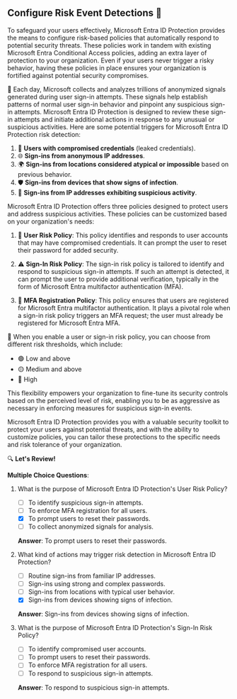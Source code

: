 ## Configure Risk Event Detections 🚧

To safeguard your users effectively, Microsoft Entra ID Protection provides the means to configure risk-based policies that automatically respond to potential security threats. These policies work in tandem with existing Microsoft Entra Conditional Access policies, adding an extra layer of protection to your organization. Even if your users never trigger a risky behavior, having these policies in place ensures your organization is fortified against potential security compromises.

🚦 Each day, Microsoft collects and analyzes trillions of anonymized signals generated during user sign-in attempts. These signals help establish patterns of normal user sign-in behavior and pinpoint any suspicious sign-in attempts. Microsoft Entra ID Protection is designed to review these sign-in attempts and initiate additional actions in response to any unusual or suspicious activities. Here are some potential triggers for Microsoft Entra ID Protection risk detection:

1. 🔑 **Users with compromised credentials** (leaked credentials).
2. 🌐 **Sign-ins from anonymous IP addresses**.
3. 🌍 **Sign-ins from locations considered atypical or impossible** based on previous behavior.
4. 🛡️ **Sign-ins from devices that show signs of infection**.
5. 📡 **Sign-ins from IP addresses exhibiting suspicious activity**.

Microsoft Entra ID Protection offers three policies designed to protect users and address suspicious activities. These policies can be customized based on your organization's needs:

1. 🚧 **User Risk Policy**: This policy identifies and responds to user accounts that may have compromised credentials. It can prompt the user to reset their password for added security.

2. ⚠️ **Sign-In Risk Policy**: The sign-in risk policy is tailored to identify and respond to suspicious sign-in attempts. If such an attempt is detected, it can prompt the user to provide additional verification, typically in the form of Microsoft Entra multifactor authentication (MFA).

3. 📲 **MFA Registration Policy**: This policy ensures that users are registered for Microsoft Entra multifactor authentication. It plays a pivotal role when a sign-in risk policy triggers an MFA request; the user must already be registered for Microsoft Entra MFA.

🎯 When you enable a user or sign-in risk policy, you can choose from different risk thresholds, which include:

- 🟢 Low and above
- 🟡 Medium and above
- 🔴 High

This flexibility empowers your organization to fine-tune its security controls based on the perceived level of risk, enabling you to be as aggressive as necessary in enforcing measures for suspicious sign-in events.

Microsoft Entra ID Protection provides you with a valuable security toolkit to protect your users against potential threats, and with the ability to customize policies, you can tailor these protections to the specific needs and risk tolerance of your organization.

🔍 **Let's Review!**

**Multiple Choice Questions**:

1. What is the purpose of Microsoft Entra ID Protection's User Risk Policy?

   - [ ] To identify suspicious sign-in attempts.
   - [ ] To enforce MFA registration for all users.
   - [x] To prompt users to reset their passwords.
   - [ ] To collect anonymized signals for analysis.

   **Answer**: To prompt users to reset their passwords.

2. What kind of actions may trigger risk detection in Microsoft Entra ID Protection?

   - [ ] Routine sign-ins from familiar IP addresses.
   - [ ] Sign-ins using strong and complex passwords.
   - [ ] Sign-ins from locations with typical user behavior.
   - [x] Sign-ins from devices showing signs of infection.

   **Answer**: Sign-ins from devices showing signs of infection.

3. What is the purpose of Microsoft Entra ID Protection's Sign-In Risk Policy?

   - [ ] To identify compromised user accounts.
   - [ ] To prompt users to reset their passwords.
   - [ ] To enforce MFA registration for all users.
   - [ ] To respond to suspicious sign-in attempts.

   **Answer**: To respond to suspicious sign-in attempts.